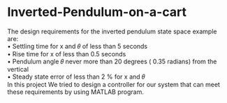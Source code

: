 # Inverted-Pendulum-on-a-cart
The design requirements for the inverted pendulum state space example are:</br>
• Settling time for x and 𝜃 of less than 5 seconds</br>
• Rise time for x of less than 0.5 seconds</br>
• Pendulum angle 𝜃 never more than 20 degrees ( 0.35 radians) from the vertical</br>
• Steady state error of less than 2 % for x and 𝜃</br>
In this project We tried to design a controller for our system that can meet these requirements by using MATLAB program. 
